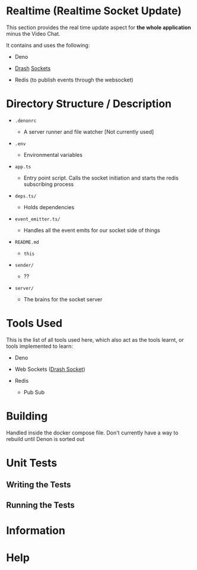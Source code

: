 # Realtime (Realtime Socket Update)

This section provides the real time update aspect for **the whole application** minus the Video Chat.

It contains and uses the following:

* Deno

* [Drash](https://github.com/drashland) [Sockets](https://github.com/drashland/sockets)

* Redis (to publish events through the websocket)

# Directory Structure / Description

* `.denonrc`

    * A server runner and file watcher [Not currently used]

* `.env`

    * Environmental variables

* `app.ts`

    * Entry point script. Calls the socket initiation and starts the redis subscribing process

* `deps.ts/`

    * Holds dependencies

* `event_emitter.ts/`

    * Handles all the event emits for our socket side of things

* `README.md`

    * `this`

* `sender/`

    * ??

* `server/`

    * The brains for the socket server

# Tools Used

This is the list of all tools used here, which also act as the tools learnt, or tools implemented to learn:

* Deno

* Web Sockets ([Drash Socket](hhttps://github.com/drashland/sockets))

* Redis

    * Pub Sub

# Building

Handled inside the docker compose file. Don't currently have a way to rebuild until Denon is sorted out

# Unit Tests

## Writing the Tests

## Running the Tests

# Information

# Help
